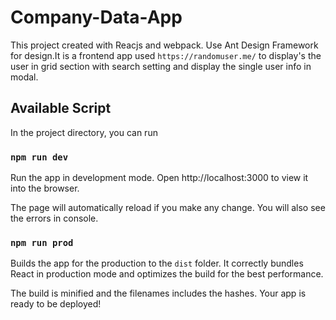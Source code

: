 # Company-Data-App

This project created with Reacjs and webpack. Use Ant Design Framework for design.It is a frontend app used `https://randomuser.me/` to display's the user in grid section with search setting and display the single user info in modal.
## Available Script

In the project directory, you can run

### `npm run dev`

Run the app in development mode.
Open http://localhost:3000 to view it into the browser.

The page will automatically reload if you make any change.
You will also see the errors in console.

### `npm run prod`

Builds the app for the production to the `dist` folder.
It correctly bundles React in production mode and optimizes the build for the best performance.

The build is minified and the filenames includes the hashes.
Your app is ready to be deployed!
